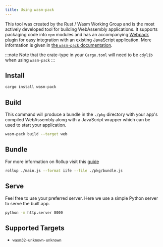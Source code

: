 ```yaml
---
title: Using wasm-pack
---
```


This tool was created by the Rust / Wasm Working Group and is the most actively developed tool for building WebAssembly applications. It supports packaging code into `npm` modules and has an accompanying [Webpack plugin](https://github.com/wasm-tool/wasm-pack-plugin) for easy integration with an existing JavaScript application. More information is given in [the `wasm-pack` documentation](https://rustwasm.github.io/docs/wasm-pack/introduction.html).

:::note
Note that the crate-type in your `Cargo.toml` will need to be `cdylib` when using `wasm-pack`
:::

## Install

```bash
cargo install wasm-pack
```

## Build

This command will produce a bundle in the `./pkg` directory with your app's compiled WebAssembly 
along with a JavaScript wrapper which can be used to start your application.

```bash
wasm-pack build --target web
```

## Bundle

For more information on Rollup visit this [guide](https://rollupjs.org/guide/en/#quick-start)

```bash
rollup ./main.js --format iife --file ./pkg/bundle.js
```

## Serve

Feel free to use your preferred server. Here we use a simple Python server to serve the built app.

```bash
python -m http.server 8000
```

## Supported Targets

* `wasm32-unknown-unknown`
